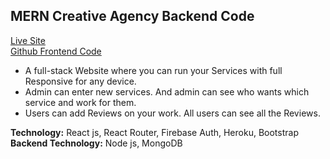 ## MERN Creative Agency Backend Code

[Live Site](https://creative-agency-assignment.firebaseapp.com/ "Creative Agency Live Site Link.")     
[Github Frontend Code](https://github.com/Maruf51/Creative-Agency-Live "Creative Agency Frontend Code Github Link.")

* A full-stack Website where you can run your Services with full Responsive for any device.
* Admin can enter new services. And admin can see who wants which service and work for them.
* Users can add Reviews on your work. All users can see all the Reviews.

__Technology:__ React js, React Router, Firebase Auth, Heroku, Bootstrap          
__Backend Technology:__ Node js, MongoDB

